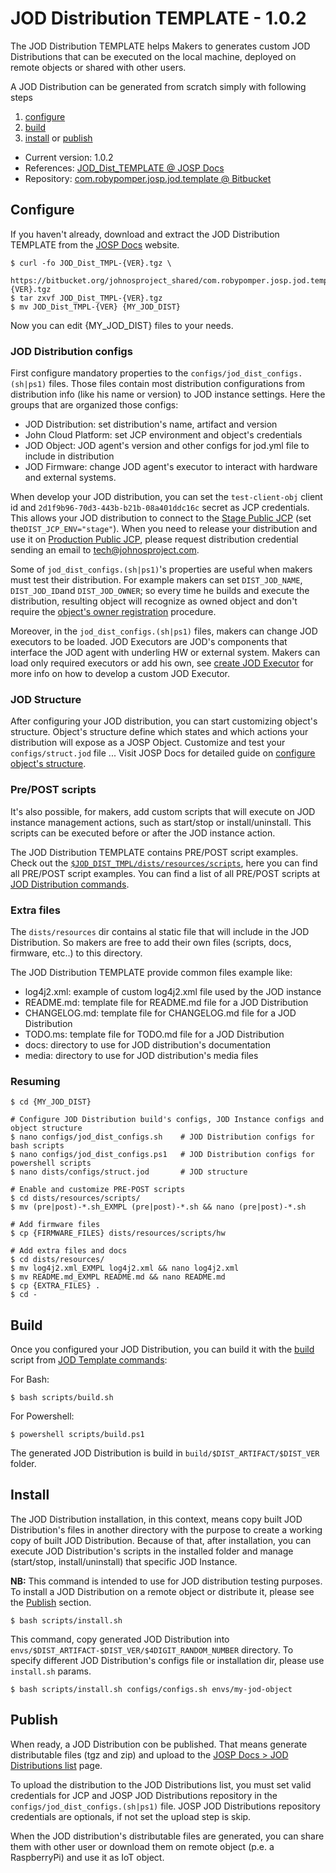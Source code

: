 # JOD Distribution TEMPLATE - 1.0.2

The JOD Distribution TEMPLATE helps Makers to generates custom JOD Distributions that can be executed on the local machine, deployed on remote objects or shared with other users.

A JOD Distribution can be generated from scratch simply with following steps
1. [configure](#configure)
1. [build](#build)
1. [install](#install) or [publish](#publish)

* Current version: 1.0.2</td></tr>
* References: [JOD_Dist_TEMPLATE @ JOSP Docs](href="https://www.johnosproject.org/docs/references/jod_dists/jod_dist_template/)
* Repository: [com.robypomper.josp.jod.template @ Bitbucket](https://bitbucket.org/johnosproject_shared/com.robypomper.josp.jod.template/)

## Configure

If you haven't already, download and extract the JOD Distribution TEMPLATE from the [JOSP Docs](https://www.johnosproject.org/docs/index.html) website.

```shell
$ curl -fo JOD_Dist_TMPL-{VER}.tgz \
      https://bitbucket.org/johnosproject_shared/com.robypomper.josp.jod.template/downloads/JOD_Dist_TMPL-{VER}.tgz
$ tar zxvf JOD_Dist_TMPL-{VER}.tgz
$ mv JOD_Dist_TMPL-{VER} {MY_JOD_DIST}
```

Now you can edit {MY_JOD_DIST} files to your needs.

### JOD Distribution configs

First configure mandatory properties to the ```configs/jod_dist_configs.(sh|ps1)``` files. Those files contain most distribution configurations from distribution info (like his name or version) to JOD instance settings. Here the groups that are organized those configs:
* JOD Distribution: set distribution's name, artifact and version
* John Cloud Platform: set JCP environment and object's credentials
* JOD Object: JOD agent's version and other configs for jod.yml file to include in distribution
* JOD Firmware: change JOD agent's executor to interact with hardware and external systems. 

When develop your JOD distribution, you can set the ```test-client-obj``` client id and ```2d1f9b96-70d3-443b-b21b-08a401ddc16c``` secret as JCP credentials. This allows your JOD distribution to connect to the [Stage Public JCP](https://stage.johnosproject.org/frontend/index.html) (set the```DIST_JCP_ENV="stage"```). When you need to release your distribution and use it on [Production Public JCP](https://www.johnosproject.org/frontend/index.html), please request distribution credential sending an email to [tech@johnosproject.com](mailto:tech@johnosproject.com). 

Some of ```jod_dist_configs.(sh|ps1)```'s properties are useful when makers must test their distribution. For example makers can set ```DIST_JOD_NAME```, ```DIST_JOD_ID```and ```DIST_JOD_OWNER```; so every time he builds and execute the distribution, resulting object will recognize as owned object and don't require the [object's owner registration](https://www.johnosproject.org/docs/Guides/End%20Users/Object%201st%20Setup/Register_object_owner) procedure. 

Moreover, in the ```jod_dist_configs.(sh|ps1)``` files, makers can change JOD
executors to be loaded. JOD Executors are JOD's components that interface the
JOD agent with underling HW or external system. Makers can load only required
executors or add his own, see [create JOD Executor]() for more info on how to
develop a custom JOD Executor. 

### JOD Structure

After configuring your JOD distribution, you can start customizing object's structure. Object's structure define which states and which actions your distribution will expose as a JOSP Object.
Customize and test your ```configs/struct.jod``` file ... Visit JOSP Docs for detailed guide on [configure object's structure](https://www.johnosproject.org/docs/Guides/Makers/John%20Object%20Agent/Configure_JOD_Struct).

### Pre/POST scripts

It's also possible, for makers, add custom scripts that will execute on JOD instance management actions, such as start/stop or install/uninstall. This scripts can be executed before or after the JOD instance action.

The JOD Distribution TEMPLATE contains PRE/POST script examples. Check out the [```$JOD_DIST_TMPL/dists/resources/scripts```](https://bitbucket.org/johnosproject_shared/com.robypomper.josp.jod.template/src/master/src/dists/resources/scripts), here you can find all PRE/POST script examples. You can find a list of all PRE/POST scripts at [JOD Distribution commands](https://bitbucket.org/johnosproject_shared/com.robypomper.josp.jod.template/src/master/docs/dists/dists.md#pre-post-scripts).

### Extra files

The ```dists/resources``` dir contains al static file that will include in the JOD Distribution. So makers are free to add their own files (scripts, docs, firmware, etc..) to this directory.

The JOD Distribution TEMPLATE provide common files example like:
* log4j2.xml: example of custom log4j2.xml file used by the JOD instance
* README.md: template file for README.md file for a JOD Distribution
* CHANGELOG.md: template file for CHANGELOG.md file for a JOD Distribution
* TODO.ms: template file for TODO.md file for a JOD Distribution
* docs: directory to use for JOD distribution's documentation
* media: directory to use for JOD distribution's media files

### Resuming

```shell
$ cd {MY_JOD_DIST}

# Configure JOD Distribution build's configs, JOD Instance configs and object structure
$ nano configs/jod_dist_configs.sh    # JOD Distribution configs for bash scripts
$ nano configs/jod_dist_configs.ps1   # JOD Distribution configs for powershell scripts
$ nano dists/configs/struct.jod       # JOD structure

# Enable and customize PRE-POST scripts
$ cd dists/resources/scripts/
$ mv (pre|post)-*.sh_EXMPL (pre|post)-*.sh && nano (pre|post)-*.sh

# Add firmware files
$ cp {FIRMWARE_FILES} dists/resources/scripts/hw

# Add extra files and docs
$ cd dists/resources/
$ mv log4j2.xml_EXMPL log4j2.xml && nano log4j2.xml
$ mv README.md_EXMPL README.md && nano README.md
$ cp {EXTRA_FILES} .
$ cd -
```

## Build

Once you configured your JOD Distribution, you can build it with the [build](https://bitbucket.org/johnosproject_shared/com.robypomper.josp.jod.template/src/master/docs/tmpl/build.md) script from [JOD Template commands](https://bitbucket.org/johnosproject_shared/com.robypomper.josp.jod.template/src/master/docs/tmpl/tmpl.md):

For Bash:
```shell
$ bash scripts/build.sh
```

For Powershell:
```shell
$ powershell scripts/build.ps1
```

The generated JOD Distribution is build in ```build/$DIST_ARTIFACT/$DIST_VER``` folder.

## Install

The JOD Distribution installation, in this context, means copy built JOD Distribution's files in another directory with the purpose to create a working copy of built JOD Distribution. Because of that, after installation, you can execute JOD Distribution's scripts in the installed folder and manage (start/stop, install/uninstall) that specific JOD Instance.

**NB:** This command is intended to use for JOD distribution testing purposes. To install a JOD Distribution on a remote object or distribute it, please see the [Publish](#publish) section.

```shell
$ bash scripts/install.sh
```

This command, copy generated JOD Distribution into ```envs/$DIST_ARTIFACT-$DIST_VER/$4DIGIT_RANDOM_NUMBER``` directory. To specify
different JOD Distribution's configs file or installation dir, please use
```install.sh``` params.

```shell
$ bash scripts/install.sh configs/configs.sh envs/my-jod-object
```

## Publish

When ready, a JOD Distribution con be published. That means generate distributable files (tgz and zip) and upload to the [JOSP Docs > JOD Distributions list](https://www.johnosproject.org/docs/references/jod_dists/) page.

To upload the distribution to the JOD Distributions list, you must set valid credentials for JCP and JOSP JOD Distributions repository in the ```configs/jod_dist_configs.(sh|ps1)``` file. JOSP JOD Distributions repository credentials are optionals, if not set the upload step is skip.

When the JOD distribution's distributable files are generated, you can share them with other user or download them on remote object (p.e. a RaspberryPi) and use it as IoT object.
